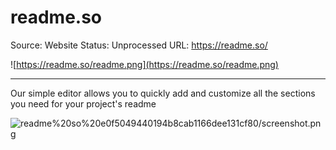 # readme.so

Source: Website
Status: Unprocessed
URL: https://readme.so/

![https://readme.so/readme.png](https://readme.so/readme.png)

---

Our simple editor allows you to quickly add and customize all the sections you need for your project's readme

![readme%20so%20e0f5049440194b8cab1166dee131cf80/screenshot.png](readme%20so%20e0f5049440194b8cab1166dee131cf80/screenshot.png)
